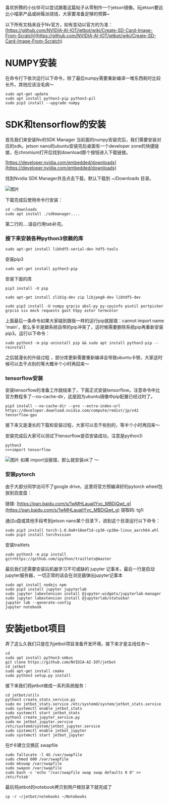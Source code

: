 喜欢折腾的小伙伴可以尝试跟着这篇帖子从零制作一个jetson镜像。玩jetson要远比小喵家产品或树莓派烧钱，大家要准备足够的预算~



以下所有文档来自于Nv官方，如有变动以官方的为准：
[https://github.com/NVIDIA-AI-IOT/jetbot/wiki/Create-SD-Card-Image-From-Scratch](https://github.com/NVIDIA-AI-IOT/jetbot/wiki/Create-SD-Card-Image-From-Scratch)
# NUMPY安装
在命令行下依次运行以下命令，除了最后numpy需要重新编译一堆东西耗时比较长外，其他应该没毛病～
```
sudo apt-get update
sudo apt install python3-pip python3-pil
sudo pip3 install --upgrade numpy 
```

# SDK和tensorflow的安装

首先我们来安装Nv的SDK Manager
当前面的numpy安装完后，我们需要安装对应的sdk。jetson nano的ubuntu安装完后桌面有一个developer zone的快捷链接，在chromium打开后找到download那个按钮进入下载链接。

[https://developer.nvidia.com/embedded/downloads](https://developer.nvidia.com/embedded/downloads)

找到Nvidia SDK Manager并且点击下载，默认下载到 ~/Downloads 目录。

![图片](https://uploader.shimo.im/f/c7jV6jKJiX83qU4d.png!thumbnail)

下载完成后使用命令行安装：

```
cd ~/Downloads
sudo apt install ./sdkmanager....
```

第二行的....请自行用tab补完。

### 接下来安装各种python3依赖的库
```
sudo apt-get install libhdf5-serial-dev hdf5-tools
```
安装pip3
```
sudo apt-get install python3-pip
```
安装下面的库
```
pip3 install -U pip

sudo apt-get install zlib1g-dev zip libjpeg8-dev libhdf5-dev 

sudo pip3 install -U numpy grpcio absl-py py-cpuinfo psutil portpicker grpcio six mock requests gast h5py astor termcolor
```

上面最后一条命令如果大家碰到跟我一样的运行pip就报错：cannot import name 'main'，那么多半是跟系统自带的pip冲突了，这时候需要删除系统pip再重新安装pip3。运行以下命令：

```
sudo python3 -m pip uninstall pip && sudo apt install python3-pip --reinstall
```

之后就漫长的升级过程 ，部分库更新需要重新编译会导致ubuntu卡顿，大家这时候可以去干点别的等大概半个小时再回来～

### tensorflow安装
安装tensorflow的准备工作就结束了，下面正式安装tensorflow。注意命令中比官方教程多了--no-cache-dir，这是因为ubuntu镜像中pip配置已经过时了。
```
pip3 install --no-cache-dir --pre --extra-index-url https://developer.download.nvidia.com/compute/redist/jp/v42 tensorflow-gpu
```

接下来又是漫长的下载和安装过程，大家可以去干些别的，等半个小时再回来～

安装完成后大家可以测试下tensorflow是否安装成功，注意是python3:

```
python3
>>>import tensorflow
```

![图片](https://uploader.shimo.im/f/Hj2aRakF7FUFN2fe.png!thumbnail)
如果 import没报错，那么就安装ok了 ～

### 安装pytorch
由于大部分同学访问不了google drive，这里将官方预编译好的pytorch wheel包放到百度盘：

链接: [https://pan.baidu.com/s/1wMHLauajtYvc_MBDiQwt_g](https://pan.baidu.com/s/1wMHLauajtYvc_MBDiQwt_g) 提取码: tg1i 

通过u盘或其他手段考到jetson nano某个目录下，进到这个目录运行以下命令：

```
sudo pip3 install torch-1.0.0a0+18eef1d-cp36-cp36m-linux_aarch64.whl
sudo pip3 install torchvision
```

安装traitlets

```
sudo python3 -m pip install git+https://github.com/ipython/traitlets@master
```

最后我们还需要安装玩机器学习不可或缺的 jupyter 记事本，最后一行是启动jupyter服务器，一切正常的话会在浏览器弹出jupyter记事本

```
sudo apt install nodejs npm
sudo pip3 install jupyter jupyterlab
sudo jupyter labextension install @jupyter-widgets/jupyterlab-manager
sudo jupyter labextension install @jupyterlab/statusbar
jupyter lab --generate-config
jupyter notebook
```

# 安装jetbot项目
弄了这么久我们只是在为jetbot项目准备开发环境，接下来才是主线任务～

```
cd
sudo apt install python3-smbus
git clone https://github.com/NVIDIA-AI-IOT/jetbot
cd jetbot
sudo apt-get install cmake
sudo python3 setup.py install
```

接下来我们将jetbot做成一系列系统服务：

```
cd jetbot/utils
python3 create_stats_service.py
sudo mv jetbot_stats.service /etc/systemd/system/jetbot_stats.service
sudo systemctl enable jetbot_stats
sudo systemctl start jetbot_stats
python3 create_jupyter_service.py
sudo mv jetbot_jupyter.service /etc/systemd/system/jetbot_jupyter.service
sudo systemctl enable jetbot_jupyter
sudo systemctl start jetbot_jupyter
```

在tf卡建立交换区 swapfile

```
sudo fallocate -l 4G /var/swapfile
sudo chmod 600 /var/swapfile
sudo mkswap /var/swapfile
sudo swapon /var/swapfile
sudo bash -c 'echo "/var/swapfile swap swap defaults 0 0" >> /etc/fstab'
```

最后将jetbot的notebook拷贝到用户根目录下就完成了

```
cp -r ~/jetbot/notebooks ~/Notebooks
```






